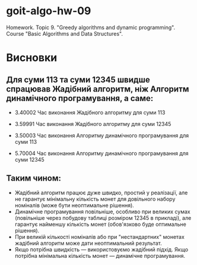 # goit-algo-hw-09
Homework. Topic 9. "Greedy algorithms and dynamic programming". Course "Basic Algorithms and Data Structures". 

# Висновки
## Для суми 113 та суми 12345 швидше спрацював Жадібний алгоритм, ніж Алгоритм динамічного програмування, а саме:
- 3.40002 Час виконання Жадібного алгоритму для суми 113
- 3.59991 Час виконання Жадібного алгоритму для суми 12345

- 3.50003 Час виконання Алгоритму динамічного програмування для суми 113
- 5.70004 Час виконання Алгоритму динамічного програмування для суми 12345

## Таким чином: 
- Жадібний алгоритм працює дуже швидко, простий у реалізації, але не гарантує мінімальну кількість монет для довільного набору номіналів (може бути неоптимальне рішення).
- Динамічне програмування повільніше, особливо при великих сумах (повільніше через побудову таблиці розміром 12345 в прикладі), але гарантує найменшу кількість монет (обов'язково буде оптимальне рішення).
- При великій кількості номіналів або при "нестандартних" монетах жадібний алгоритм може дати неоптимальний результат.
- Якщо потрібна швидкість — використовуємо жадібний підхід. Якщо потрібна мінімальна кількість монет — динамічне програмування.

